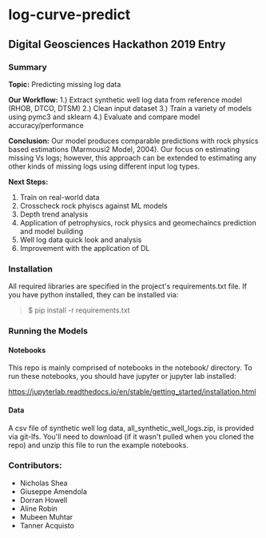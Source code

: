 # log-curve-predict

## Digital Geosciences Hackathon 2019 Entry

### Summary

__Topic:__ Predicting missing log data

__Our Workflow:__
1.) Extract synthetic well log data from reference model (RHOB, DTCO, DTSM)
2.) Clean input dataset 
3.) Train a variety of models using pymc3 and sklearn
4.) Evaluate and compare model accuracy/performance
  
__Conclusion:__
Our model produces comparable predictions with rock physics based estimations (Marmousi2 Model, 2004). Our focus on estimating missing Vs logs; however, this approach can be extended to estimating any other kinds of missing logs using different input log types.

__Next Steps:__
1) Train on real-world data
2) Crosscheck rock phyiscs against ML models
3) Depth trend analysis
4) Application of petrophysics, rock physics and geomechaincs prediction and model building
5) Well log data quick look and analysis
6) Improvement with the application of DL

### Installation
All required libraries are specified in the project's requirements.txt file. If you have python installed, they can be installed via: 
  > $ pip install -r requirements.txt

### Running the Models

#### Notebooks

This repo is mainly comprised of notebooks in the notebook/ directory. To run these notebooks, you should have jupyter or jupyter lab installed:

https://jupyterlab.readthedocs.io/en/stable/getting_started/installation.html

#### Data

A csv file of synthetic well log data, all_synthetic_well_logs.zip, is provided via git-lfs. You'll need to download (if it wasn't pulled when you cloned the repo) and unzip this file to run the example notebooks.


### Contributors:
  * Nicholas Shea
  * Giuseppe Amendola
  * Dorran Howell
  * Aline Robin
  * Mubeen Muhtar
  * Tanner Acquisto


